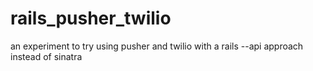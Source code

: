 # rails_pusher_twilio
an experiment to try using pusher and twilio with a rails --api approach instead of sinatra

